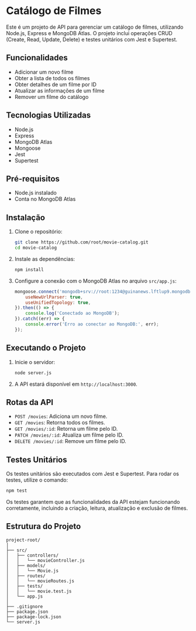 # Catálogo de Filmes

Este é um projeto de API para gerenciar um catálogo de filmes, utilizando Node.js, Express e MongoDB Atlas. O projeto inclui operações CRUD (Create, Read, Update, Delete) e testes unitários com Jest e Supertest.

## Funcionalidades

- Adicionar um novo filme
- Obter a lista de todos os filmes
- Obter detalhes de um filme por ID
- Atualizar as informações de um filme
- Remover um filme do catálogo

## Tecnologias Utilizadas

- Node.js
- Express
- MongoDB Atlas
- Mongoose
- Jest
- Supertest

## Pré-requisitos

- Node.js instalado
- Conta no MongoDB Atlas

## Instalação

1. Clone o repositório:
   ```bash
   git clone https://github.com/root/movie-catalog.git
   cd movie-catalog
   ```

2. Instale as dependências:
   ```bash
   npm install
   ```

3. Configure a conexão com o MongoDB Atlas no arquivo `src/app.js`:
   ```javascript
   mongoose.connect('mongodb+srv://root:1234@guinanews.lftlup9.mongodb.net/?retryWrites=true&w=majority&appName=GuinaNews', {
       useNewUrlParser: true,
       useUnifiedTopology: true,
   }).then(() => {
       console.log('Conectado ao MongoDB');
   }).catch((err) => {
       console.error('Erro ao conectar ao MongoDB:', err);
   });
   ```

## Executando o Projeto

1. Inicie o servidor:
   ```bash
   node server.js
   ```

2. A API estará disponível em `http://localhost:3000`.

## Rotas da API

- `POST /movies`: Adiciona um novo filme.
- `GET /movies`: Retorna todos os filmes.
- `GET /movies/:id`: Retorna um filme pelo ID.
- `PATCH /movies/:id`: Atualiza um filme pelo ID.
- `DELETE /movies/:id`: Remove um filme pelo ID.

## Testes Unitários

Os testes unitários são executados com Jest e Supertest. Para rodar os testes, utilize o comando:

```bash
npm test
```

Os testes garantem que as funcionalidades da API estejam funcionando corretamente, incluindo a criação, leitura, atualização e exclusão de filmes.

## Estrutura do Projeto

```
project-root/
│
├── src/
│   ├── controllers/
│   │   └── movieController.js
│   ├── models/
│   │   └── Movie.js
│   ├── routes/
│   │   └── movieRoutes.js
│   ├── tests/
│   │   └── movie.test.js
│   └── app.js
│
├── .gitignore
├── package.json
├── package-lock.json
└── server.js
```
